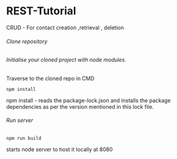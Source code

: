 # REST-Tutorial
CRUD - For contact creation ,retrieval , deletion

###### Clone repository

###### Initialise your cloned project with node modules.
Traverse to the cloned repo in CMD
```
npm install
```
npm install - reads the package-lock.json and installs the package dependencies as per the version mentioned in this lock file.

###### Run server
```
npm run build
```
starts node server to host it locally at 8080



